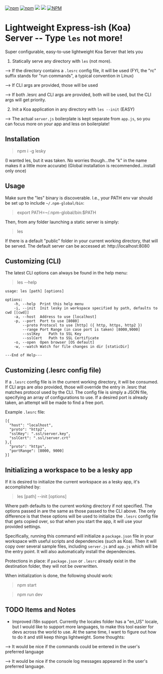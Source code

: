 [![npm](https://img.shields.io/npm/v/lesky)](https://www.npmjs.com/package/lesky)
[![npm](https://img.shields.io/npm/dt/lesky)](https://www.npmjs.com/package/lesky)
[![](https://gitlab.com/richardeschloss/les/badges/master/pipeline.svg)](https://gitlab.com/richardeschloss/les)
[![](https://gitlab.com/richardeschloss/les/badges/master/coverage.svg)](https://gitlab.com/richardeschloss/les)
[![NPM](https://img.shields.io/npm/l/lesky)](https://github.com/richardeschloss/les/blob/development/LICENSE)

# Lightweight Express-ish (Koa) Server -- Type `les` not more!

Super configurable, easy-to-use lightweight Koa Server that lets you
1. Statically serve any directory with `les` (not more). 

--> If the directory contains a `.lesrc` config file, it will be used (FYI, the "rc" suffix stands for "run commands", a typical convention in Linux)

--> If CLI args are provided, those will be used

--> If both .lesrc and CLI args are provided, both will be used, but the CLI args will get priority. 

2. Init a Koa application in any directory with `les --init` (EASY)

--> The actual `server.js` boilerplate is kept separate from `app.js`, so you can focus more on your app and less on boilerplate! 


## Installation

> npm i -g lesky

(I wanted les, but it was taken. No worries though...the "k" in the name makes it a little more accurate)
(Global installation is recommended...install only once)

## Usage

Make sure the "les" binary is discoverable. I.e., your PATH env var should be set up to include `~/.npm-global/bin`:

> export PATH=~/.npm-global/bin:\$PATH

Then, from any folder launching a static server is simply:

> les

If there is a default "public" folder in your current working directory, that will be served. The default server can be accessed at: http://localhost:8080

## Customizing (CLI)

The latest CLI options can always be found in the help menu:

> les --help

```
usage: les [path] [options]

options:
	-h,	--help	Print this help menu
	-i,	--init	Init lesky in workspace specified by path, defaults to cwd [[cwd]]
	-a,	--host	Address to use [localhost]
	-p,	--port	Port to use [8080]
		--proto	Protocol to use [http] ({ http, https, http2 })
		--range	Port Range (in case port is taken) [8000,9000]
		--sslKey	Path to SSL Key
		--sslCert	Path to SSL Certificate
	-o,	--open	Open browser [OS default]
	-w,	--watch	Watch for file changes in dir [staticDir]

---End of Help---

```

## Customizing (.lesrc config file)

If a `.lesrc` config file is in the current working directory, it will be consumed. If CLI args are _also_ provided, those will override the entry in .lesrc that matches protocol used by the CLI. The config file is simply a JSON file, specifying an array of configurations to use. If a desired port is already taken, an attempt will be made to find a free port.

Example `.lesrc` file:

```
[{
  "host": "localhost",
  "proto": "http2",
  "sslKey": ".ssl/server.key",
  "sslCert": ".ssl/server.crt"
},{
  "proto": "https",
  "portRange": [8000, 9000]
}]
```

## Initializing a workspace to be a lesky app

If it is desired to initialize the current workspace as a lesky app, it's accomplished by:

> les [path] --init [options]

Where path defaults to the current working directory if not specified. The options passed in are the same as those passed to the CLI above. The only difference is that these options will be used to initialize the `.lesrc` config file that gets copied over, so that when you start the app, it will use your provided settings. 

Specifically, running this command will initialize a `package.json` file in your workspace with useful scripts and dependencies (such as Koa). Then it will copy over several sample files, including `server.js` and `app.js` which will be the entry point. It will also automatically install the dependencies. 

Protections in place: if `package.json` or `.lesrc` already exist in the destination folder, they will not be overwritten.

When initialization is done, the following should work:

> npm start 

> npm run dev 

## TODO Items and Notes

- Improved i18n support. Currently the locales folder has a "en_US" locale, but I would like to support more languages, to make this tool easier for devs across the world to use. At the same time, I want to figure out how to do it and still keep things lightweight. Some thoughts:

--> It would be nice if the commands could be entered in the user's preferred language 

--> It would be nice if the console log messages appeared in the user's preferred language.



